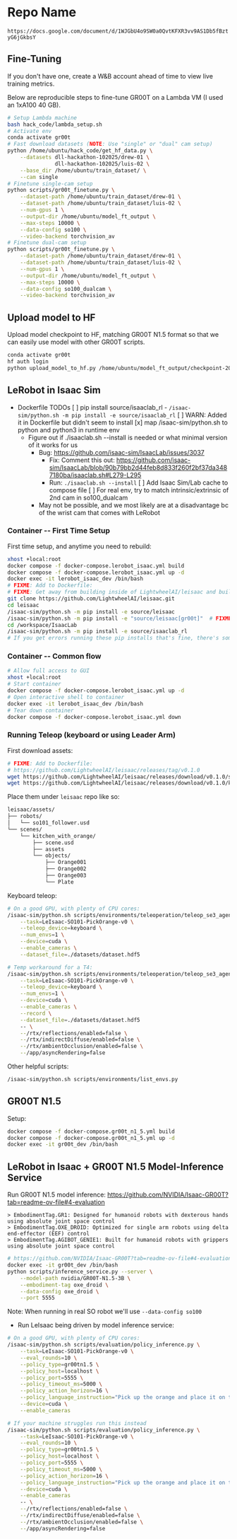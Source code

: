 # Repo Name

`https://docs.google.com/document/d/1WJGbU4o9SW0a0QvtKFXR3vv9AS1Db5fBztyG6jGkbsY`

## Fine-Tuning
If you don't have one, create a W&B account ahead of time to view live training metrics.  

Below are reproducible steps to fine-tune GR00T on a Lambda VM (I used an 1xA100 40 GB).

```bash
# Setup Lambda machine
bash hack_code/lambda_setup.sh
# Activate env
conda activate gr00t
# Fast download datasets (NOTE: Use "single" or "dual" cam setup)
python /home/ubuntu/hack_code/get_hf_data.py \
    --datasets dll-hackathon-102025/drew-01 \
               dll-hackathon-102025/luis-02 \
    --base_dir /home/ubuntu/train_dataset/ \
    --cam single
# Finetune single-cam setup
python scripts/gr00t_finetune.py \
    --dataset-path /home/ubuntu/train_dataset/drew-01 \
    --dataset-path /home/ubuntu/train_dataset/luis-02 \
    --num-gpus 1 \
    --output-dir /home/ubuntu/model_ft_output \
    --max-steps 10000 \
    --data-config so100 \
    --video-backend torchvision_av
# Finetune dual-cam setup
python scripts/gr00t_finetune.py \
    --dataset-path /home/ubuntu/train_dataset/drew-01 \
    --dataset-path /home/ubuntu/train_dataset/luis-02 \
    --num-gpus 1 \
    --output-dir /home/ubuntu/model_ft_output \
    --max-steps 10000 \
    --data-config so100_dualcam \
    --video-backend torchvision_av
```

## Upload model to HF
Upload model checkpoint to HF, matching GR00T N1.5 format so that we can easily use model with other GR00T scripts.  
```bash
conda activate gr00t
hf auth login
python upload_model_to_hf.py /home/ubuntu/model_ft_output/checkpoint-2000 dll-hackathon-102025/gr00t_n1.5-toothpick-test ckpt-2000
```

## LeRobot in Isaac Sim
- Dockerfile TODOs
    [ ] pip install source/isaaclab_rl
        - `/isaac-sim/python.sh -m pip install -e source/isaaclab_rl`
        [ ] WARN: Added it in Dockerfile but didn't seem to install
    [x] map /isaac-sim/python.sh to python and python3 in runtime env
    - Figure out if ./isaaclab.sh --install is needed or what minimal version of it works for us
        - Bug: https://github.com/isaac-sim/IsaacLab/issues/3037
            - Fix: Comment this out: https://github.com/isaac-sim/IsaacLab/blob/90b79bb2d44feb8d833f260f2bf37da3487180ba/isaaclab.sh#L279-L295
            - Run: `./isaaclab.sh --install`
    [ ] Add Isaac Sim/Lab cache to compose file
    [ ] For real env, try to match intrinsic/extrinsic of 2nd cam in so100_dualcam
        - May not be possible, and we most likely are at a disadvantage bc of the wrist cam that comes with LeRobot

### Container -- First Time Setup
First time setup, and anytime you need to rebuild:
```bash
xhost +local:root
docker compose -f docker-compose.lerobot_isaac.yml build
docker compose -f docker-compose.lerobot_isaac.yml up -d
docker exec -it lerobot_isaac_dev /bin/bash
# FIXME: Add to Dockerfile:
# FIXME: Get away from building inside of LightwheelAI/leisaac and build in our own src/ dir
git clone https://github.com/LightwheelAI/leisaac.git
cd leisaac
/isaac-sim/python.sh -m pip install -e source/leisaac
/isaac-sim/python.sh -m pip install -e "source/leisaac[gr00t]"  # FIXME: Add to Dockerfile
cd /workspace/IsaacLab
/isaac-sim/python.sh -m pip install -e source/isaaclab_rl
# If you get errors running these pip installs that's fine, there's some bug there
```

### Container -- Common flow
```bash
# Allow full access to GUI
xhost +local:root
# Start container
docker compose -f docker-compose.lerobot_isaac.yml up -d
# Open interactive shell to container
docker exec -it lerobot_isaac_dev /bin/bash
# Tear down container
docker compose -f docker-compose.lerobot_isaac.yml down
```

### Running Teleop (keyboard or using Leader Arm)
First download assets:
```bash
# FIXME: Add to Dockerfile:
# https://github.com/LightwheelAI/leisaac/releases/tag/v0.1.0
wget https://github.com/LightwheelAI/leisaac/releases/download/v0.1.0/so101_follower.usd
wget https://github.com/LightwheelAI/leisaac/releases/download/v0.1.0/kitchen_with_orange.zip
```
Place them under `leisaac` repo like so:
```bash
leisaac/assets/
├── robots/
│   └── so101_follower.usd
└── scenes/
    └── kitchen_with_orange/
        ├── scene.usd
        ├── assets
        └── objects/
            ├── Orange001
            ├── Orange002
            ├── Orange003
            └── Plate
```

Keyboard teleop:
```bash
# On a good GPU, with plenty of CPU cores:
/isaac-sim/python.sh scripts/environments/teleoperation/teleop_se3_agent.py \
    --task=LeIsaac-SO101-PickOrange-v0 \
    --teleop_device=keyboard \
    --num_envs=1 \
    --device=cuda \
    --enable_cameras \
    --dataset_file=./datasets/dataset.hdf5

# Temp workaround for a T4:
/isaac-sim/python.sh scripts/environments/teleoperation/teleop_se3_agent.py \
    --task=LeIsaac-SO101-PickOrange-v0 \
    --teleop_device=keyboard \
    --num_envs=1 \
    --device=cuda \
    --enable_cameras \
    --record \
    --dataset_file=./datasets/dataset.hdf5
    -- \
    --/rtx/reflections/enabled=false \
    --/rtx/indirectDiffuse/enabled=false \
    --/rtx/ambientOcclusion/enabled=false \
    --/app/asyncRendering=false
```

Other helpful scripts:
```bash
/isaac-sim/python.sh scripts/environments/list_envs.py
```

## GR00T N1.5
Setup:
```bash
docker compose -f docker-compose.gr00t_n1_5.yml build
docker compose -f docker-compose.gr00t_n1_5.yml up -d
docker exec -it gr00t_dev /bin/bash
```

## LeRobot in Isaac + GR00T N1.5 Model-Inference Service
Run GR00T N1.5 model inference:
https://github.com/NVIDIA/Isaac-GR00T?tab=readme-ov-file#4-evaluation
```text
> EmbodimentTag.GR1: Designed for humanoid robots with dexterous hands using absolute joint space control
> EmbodimentTag.OXE_DROID: Optimized for single arm robots using delta end-effector (EEF) control
> EmbodimentTag.AGIBOT_GENIE1: Built for humanoid robots with grippers using absolute joint space control
```
```bash
# https://github.com/NVIDIA/Isaac-GR00T?tab=readme-ov-file#4-evaluation
docker exec -it gr00t_dev /bin/bash
python scripts/inference_service.py --server \
    --model-path nvidia/GR00T-N1.5-3B \
    --embodiment-tag oxe_droid \
    --data-config oxe_droid \
    --port 5555
```
Note: When running in real SO robot we'll use `--data-config so100`

- Run LeIsaac being driven by model inference service:
```bash
# On a good GPU, with plenty of CPU cores:
/isaac-sim/python.sh scripts/evaluation/policy_inference.py \
    --task=LeIsaac-SO101-PickOrange-v0 \
    --eval_rounds=10 \
    --policy_type=gr00tn1.5 \
    --policy_host=localhost \
    --policy_port=5555 \
    --policy_timeout_ms=5000 \
    --policy_action_horizon=16 \
    --policy_language_instruction="Pick up the orange and place it on the plate" \
    --device=cuda \
    --enable_cameras

# If your machine struggles run this instead
/isaac-sim/python.sh scripts/evaluation/policy_inference.py \
    --task=LeIsaac-SO101-PickOrange-v0 \
    --eval_rounds=10 \
    --policy_type=gr00tn1.5 \
    --policy_host=localhost \
    --policy_port=5555 \
    --policy_timeout_ms=5000 \
    --policy_action_horizon=16 \
    --policy_language_instruction="Pick up the orange and place it on the plate" \
    --device=cuda \
    --enable_cameras
    -- \
    --/rtx/reflections/enabled=false \
    --/rtx/indirectDiffuse/enabled=false \
    --/rtx/ambientOcclusion/enabled=false \
    --/app/asyncRendering=false
```
